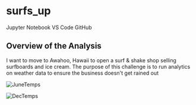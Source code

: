 # surfs_up
Jupyter Notebook VS Code GitHub

## Overview of the Analysis
I want to move to Awahoo, Hawaii to open a surf & shake shop selling surfboards and ice cream. The purpose of this challenge is to run analytics on weather data to ensure the business doesn't get rained out


![JuneTemps](https://user-images.githubusercontent.com/115032384/230530194-2a1949ae-c9eb-423f-9a51-0629dba369b8.png)


![DecTemps](https://user-images.githubusercontent.com/115032384/230530233-da733494-b6bb-4ed2-aa96-753ee679f06f.png)
